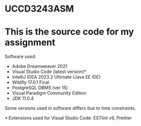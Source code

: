 # UCCD3243ASM
<h1>This is the source code for my assignment</h1>


<p>

Software used:
<ul>
<li>Adobe Dreamweaver 2021</li>
<li>Visual Studio Code (latest version)*</li>
<li>IntelliJ IDEA 2023.2 Ultimate (Java EE IDE)</li>
<li>Wildfly 17.0.1 Final</li>
<li>PostgreSQL DBMS (ver 15)</li>
<li>Visual Paradigm Community Edition</li>
  <li>JDK 11.0.4</li>
  </ul>
</p>
Some versions used in software differs due to time constraints.

*:Extensions used for Visual Studio Code: ESTlint v6, Prettier
